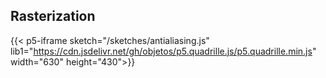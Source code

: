## Rasterization

{{< p5-iframe sketch="/sketches/antialiasing.js" lib1="https://cdn.jsdelivr.net/gh/objetos/p5.quadrille.js/p5.quadrille.min.js" width="630" height="430">}}
<!-- {{< p5-div sketch="/sketches/platonicSolid.js" lib1="https://cdntolib1/lib1.js" >}} -->
